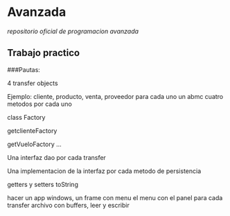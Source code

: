 # Avanzada
*repositorio oficial de programacion avanzada*

## Trabajo practico

###Pautas:


4 transfer objects

Ejemplo:
cliente, producto, venta, proveedor
para cada uno un abmc
cuatro metodos por cada uno

class Factory

getclienteFactory

getVueloFactory
...


Una interfaz dao por cada transfer

Una implementacion de la interfaz por cada metodo de persistencia

getters y setters
toString

hacer un app windows, un frame con menu
el menu con el panel para cada transfer
archivo con buffers, leer y escribir

